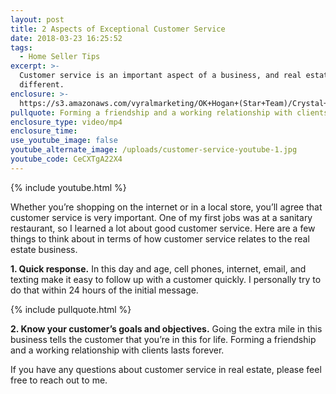 ```yaml
---
layout: post
title: 2 Aspects of Exceptional Customer Service
date: 2018-03-23 16:25:52
tags:
  - Home Seller Tips
excerpt: >-
  Customer service is an important aspect of a business, and real estate is no
  different.
enclosure: >-
  https://s3.amazonaws.com/vyralmarketing/OK+Hogan+(Star+Team)/Crystal+Coast+Real+Estate-+Customer+Service+Is+Very+Important.mp4
pullquote: Forming a friendship and a working relationship with clients lasts forever.
enclosure_type: video/mp4
enclosure_time:
use_youtube_image: false
youtube_alternate_image: /uploads/customer-service-youtube-1.jpg
youtube_code: CeCXTgA22X4
---
```


{% include youtube.html %}

Whether you’re shopping on the internet or in a local store, you’ll agree that customer service is very important. One of my first jobs was at a sanitary restaurant, so I learned a lot about good customer service. Here are a few things to think about in terms of how customer service relates to the real estate business.

**1. Quick response.** In this day and age, cell phones, internet, email, and texting make it easy to follow up with a customer quickly. I personally try to do that within 24 hours of the initial message.

{% include pullquote.html %}

**2. Know your customer’s goals and objectives.** Going the extra mile in this business tells the customer that you’re in this for life. Forming a friendship and a working relationship with clients lasts forever.

If you have any questions about customer service in real estate, please feel free to reach out to me.